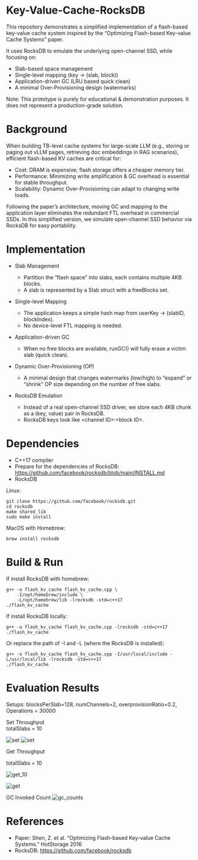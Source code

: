 # Key-Value-Cache-RocksDB
This repository demonstrates a simplified implementation of a flash-based key-value cache system inspired by the “Optimizing Flash-based Key-value Cache Systems” paper.

It uses RocksDB to emulate the underlying open-channel SSD, while focusing on:
- Slab-based space management
- Single-level mapping (key → (slab, block))
- Application-driven GC (LRU based quick clean)
- A minimal Over-Provisioning design (watermarks)
  
Note: This prototype is purely for educational & demonstration purposes. It does not represent a production-grade solution.

# Background
When building TB-level cache systems for large-scale LLM (e.g., storing or paging out vLLM pages, retrieving doc embeddings in RAG scenarios), efficient flash-based KV caches are critical for:

- Cost: DRAM is expensive; flash storage offers a cheaper memory tier.
- Performance: Minimizing write amplification & GC overhead is essential for stable throughput.
- Scalability: Dynamic Over-Provisioning can adapt to changing write loads.

Following the paper’s architecture, moving GC and mapping to the application layer eliminates the redundant FTL overhead in commercial SSDs. In this simplified version, we simulate open-channel SSD behavior via RocksDB for easy portability.

# Implementation
- Slab Management
  - Partition the “flash space” into slabs, each contains multiple 4KB blocks.
  - A slab is represented by a Slab struct with a freeBlocks set.

- Single-level Mapping
  - The application keeps a simple hash map from userKey → (slabID, blockIndex).
  - No device-level FTL mapping is needed.

- Application-driven GC
   - When no free blocks are available, runGC() will fully erase a victim slab (quick clean).

- Dynamic Over-Provisioning (OP)
  - A minimal design that changes watermarks (low/high) to “expand” or “shrink” OP size depending on the number of free slabs.

- RocksDB Emulation
  - Instead of a real open-channel SSD driver, we store each 4KB chunk as a (key, value) pair in RocksDB.
  - RocksDB keys look like &lt;channel ID&gt;:&lt;block ID&gt;.

# Dependencies
- C++17 compiler
- Prepare for the dependencies of RocksDB: https://github.com/facebook/rocksdb/blob/main/INSTALL.md
- RocksDB

Linux:
```
git clone https://github.com/facebook/rocksdb.git
cd rocksdb
make shared_lib
sudo make install
```
MacOS with Homebrew:
```
brew install rocksdb
```
# Build & Run
If install RocksDB with homebrew:
```
g++ -o flash_kv_cache flash_kv_cache.cpp \
    -I/opt/homebrew/include \
    -L/opt/homebrew/lib -lrocksdb -std=c++17
./flash_kv_cache
```
If install RocksDB locally:
```
g++ -o flash_kv_cache flash_kv_cache.cpp -lrocksdb -std=c++17
./flash_kv_cache
```

Or replace the path of -I and -L (where the RocksDB is installed):
```
g++ -o flash_kv_cache flash_kv_cache.cpp -I/usr/local/include -L/usr/local/lib -lrocksdb -std=c++17
./flash_kv_cache
```

# Evaluation Results
Setups:
blocksPerSlab=128, numChannels=2, overprovisionRatio=0.2, Operations = 30000 </br>

Set Throughput</br>
totalSlabs = 10

![set](https://github.com/user-attachments/assets/38c11608-e0dc-48cf-adf0-8f524ece6563)
![set](https://github.com/user-attachments/assets/ea9140fc-13ba-4477-bbfe-d2e10f8a330e)


Get Throughput</br>

totalSlabs = 10

![get_10](https://github.com/user-attachments/assets/008cb4cd-55d0-43b3-beb6-910885caaa82)

![get](https://github.com/user-attachments/assets/22ba319c-141f-45f7-bf96-1fac8553fbd1)


GC Invoked Count
![gc_counts](https://github.com/user-attachments/assets/64238169-de70-4d20-8001-5aa83e914ee4)





# References
- Paper: Shen, Z. et al. “Optimizing Flash-based Key-value Cache Systems.” HotStorage 2016
- RocksDB: https://github.com/facebook/rocksdb

